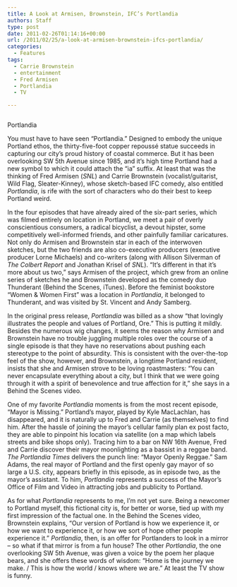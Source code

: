 ```yaml
---
title: A Look at Armisen, Brownstein, IFC’s Portlandia
authors: Staff
type: post
date: 2011-02-26T01:14:16+00:00
url: /2011/02/25/a-look-at-armisen-brownstein-ifcs-portlandia/
categories:
  - Features
tags:
  - Carrie Brownstein
  - entertainment
  - Fred Armisen
  - Portlandia
  - TV

---
```

<div id="attachment_630" style="width: 310px" class="wp-caption alignleft">
  <a href="https://i0.wp.com/www.reedquest.org/wp-content/uploads/2011/02/portlandia.jpg"><img class="size-full wp-image-630" title="portlandia" src="https://i0.wp.com/www.reedquest.org/wp-content/uploads/2011/02/portlandia.jpg?resize=300%2C200" alt="" data-recalc-dims="1" /></a>
  
  <p class="wp-caption-text">
    Portlandia
  </p>
</div>

You must have to have seen “Portlandia.” Designed to embody the unique Portland ethos, the thirty-five-foot copper repoussé statue succeeds in capturing our city’s proud history of coastal commerce. But it has been overlooking SW 5th Avenue since 1985, and it’s high time Portland had a new symbol to which it could attach the “ia” suffix. At least that was the thinking of Fred Armisen (_SNL_) and Carrie Brownstein (vocalist/guitarist, Wild Flag, Sleater-Kinney), whose sketch-based IFC comedy, also entitled _Portlandia_, is rife with the sort of characters who do their best to keep Portland weird.

In the four episodes that have already aired of the six-part series, which was filmed entirely on location in Portland, we meet a pair of overly conscientious consumers, a radical bicyclist, a devout hipster, some competitively well-informed friends, and other painfully familiar caricatures. Not only do Armisen and Brownstein star in each of the interwoven sketches, but the two friends are also co-executive producers (executive producer Lorne Michaels) and co-writers (along with Allison Silverman of _The Colbert Report_ and Jonathan Krisel of _SNL_). “It’s different in that it’s more about us two,” says Armisen of the project, which grew from an online series of sketches he and Brownstein developed as the comedy duo Thunderant (Behind the Scenes, iTunes). Before the feminist bookstore “Women & Women First” was a location in _Portlandia_, it belonged to Thunderant, and was visited by St. Vincent and Andy Samberg.

In the original press release, _Portlandia_ was billed as a show “that lovingly illustrates the people and values of Portland, Ore.” This is putting it mildly. Besides the numerous wig changes, it seems the reason why Armisen and Brownstein have no trouble juggling multiple roles over the course of a single episode is that they have no reservations about pushing each stereotype to the point of absurdity. This is consistent with the over-the-top feel of the show, however, and Brownstein, a longtime Portland resident, insists that she and Armisen strove to be loving roastmasters: “You can never encapsulate everything about a city, but I think that we were going through it with a spirit of benevolence and true affection for it,” she says in a Behind the Scenes video.

One of my favorite _Portlandia_ moments is from the most recent episode, “Mayor is Missing.” Portland’s mayor, played by Kyle MacLachlan, has disappeared, and it is naturally up to Fred and Carrie (as themselves) to find him. After the hassle of joining the mayor’s cellular family plan ex post facto, they are able to pinpoint his location via satellite (on a map which labels streets and bike shops only). Tracing him to a bar on NW 16th Avenue, Fred and Carrie discover their mayor moonlighting as a bassist in a reggae band. _The Portlandia Times_ delivers the punch line: “Mayor Openly Reggae.” Sam Adams, the real mayor of Portland and the first openly gay mayor of so large a U.S. city, appears briefly in this episode, as in episode two, as the mayor’s assistant. To him, _Portlandia_ represents a success of the Mayor’s Office of Film and Video in attracting jobs and publicity to Portland.

As for what _Portlandia_ represents to me, I’m not yet sure. Being a newcomer to Portland myself, this fictional city is, for better or worse, tied up with my first impression of the factual one. In the Behind the Scenes video, Brownstein explains, “Our version of Portland is how we experience it, or how we want to experience it, or how we sort of hope other people experience it.” _Portlandia_, then, is an offer for Portlanders to look in a mirror – so what if that mirror is from a fun house? The other _Portlandia_, the one overlooking SW 5th Avenue, was given a voice by the poem her plaque bears, and she offers these words of wisdom: “Home is the journey we make. / This is how the world / knows where we are.” At least the TV show is funny.